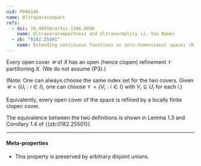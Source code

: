 ```yaml
---
uid: P000146
name: Ultraparacompact
refs:
  - doi: 10.48550/arXiv.1306.6086
    name: Ultraparacompactness and Ultranormality (J. Van Name)
  - zb: "0182.25501"
    name: Extending continuous functions on zero-dimensional spaces (R. Ellis)
---
```


Every open cover $\mathscr U$ of $X$ has an open (hence clopen) refinement $\mathscr V$ partitioning $X$.
(We do not assume {P3}.)

(Note: One can always choose the same index set for the two covers.
Given $\mathscr U=\{U_i:i\in I\}$, one can choose $\mathscr V=\{V_i:i\in I\}$ with $V_i\subseteq U_i$ for each $i$.)

Equivalently, every open cover of the space is refined by a locally finite clopen cover.

The equivalence between the two definitions is shown in Lemma 1.3 and Corollary 1.4 of {{zb:0182.25501}}.

----
#### Meta-properties

- This property is preserved by arbitrary disjoint unions.
